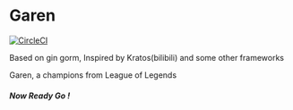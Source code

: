 # Garen
[![CircleCI](https://circleci.com/gh/littleTommyTan/garen.svg?style=svg)](https://circleci.com/gh/littleTommyTan/garen)

Based on gin gorm, 
Inspired by Kratos(bilibili) and some other frameworks

Garen, a champions from League of Legends

##### Now Ready Go !
